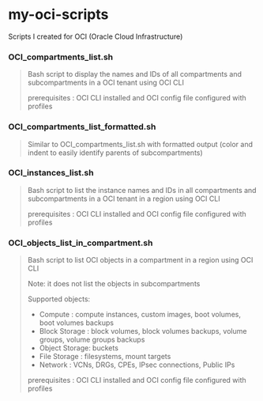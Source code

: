 # my-oci-scripts
Scripts I created for OCI (Oracle Cloud Infrastructure)

### OCI_compartments_list.sh

> Bash script to display the names and IDs of all compartments and subcompartments in a OCI tenant using OCI CLI
>
> prerequisites : OCI CLI installed and OCI config file configured with profiles

### OCI_compartments_list_formatted.sh

> Similar to OCI_compartments_list.sh with formatted output
> (color and indent to easily identify parents of subcompartments)

### OCI_instances_list.sh

> Bash script to list the instance names and IDs in all compartments and subcompartments in a OCI tenant in a region using OCI CLI
>
> prerequisites : OCI CLI installed and OCI config file configured with profiles

### OCI_objects_list_in_compartment.sh

> Bash script to list OCI objects in a compartment in a region using OCI CLI
>
> Note: it does not list the objects in subcompartments
>
> Supported objects:
> - Compute       : compute instances, custom images, boot volumes, boot volumes backups
> - Block Storage : block volumes, block volumes backups, volume groups, volume groups backups
> - Object Storage: buckets
> - File Storage  : filesystems, mount targets
> - Network       : VCNs, DRGs, CPEs, IPsec connections, Public IPs
>
> prerequisites : OCI CLI installed and OCI config file configured with profiles
